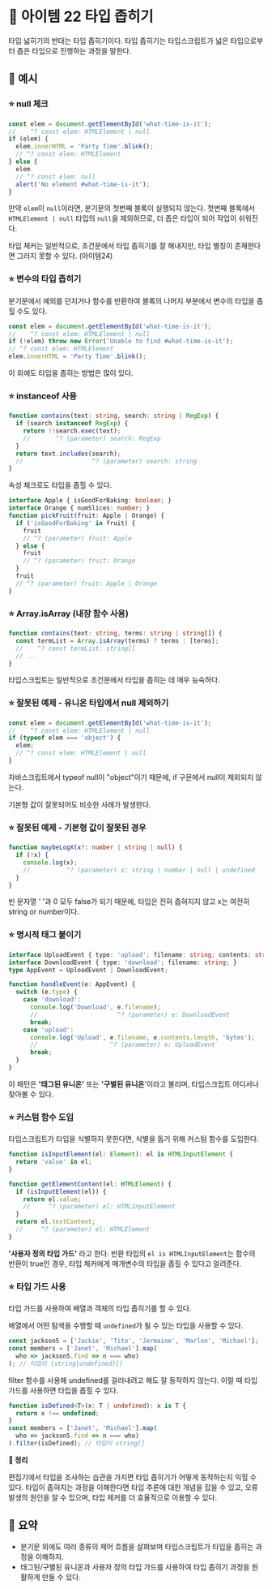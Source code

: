 # 📎 아이템 22 타입 좁히기

타입 넓히기의 반대는 타입 좁히기이다. 타입 좁히기는 타입스크립트가 넓은 타입으로부터 좁은 타입으로 진행하는 과정을 말한다.

## 📍 예시

### ⭐️ null 체크

```typescript
const elem = document.getElementById('what-time-is-it');
//    ^? const elem: HTMLElement | null
if (elem) {
  elem.innerHTML = 'Party Time'.blink();
  // ^? const elem: HTMLElement
} else {
  elem
  // ^? const elem: null
  alert('No element #what-time-is-it');
}
```

만약 `elem`이 `null`이라면, 분기문의 첫번째 블록이 실행되지 않는다. 첫번째 블록에서 `HTMLElement | null` 타입의 `null`을 제외하므로, 더 좁은 타입이 되어 작업이 쉬워진다.

타입 체커는 일반적으로, 조건문에서 타입 좁히기를 잘 해내지만, 타입 별칭이 존재한다면 그러지 못할 수 있다. (아이템24)

### ⭐️ 변수의 타입 좁히기

분기문에서 예외를 던지거나 함수를 반환하여 블록의 나머지 부분에서 변수의 타입을 좁힐 수도 있다.

```typescript
const elem = document.getElementById('what-time-is-it');
//    ^? const elem: HTMLElement | null
if (!elem) throw new Error('Unable to find #what-time-is-it');
// ^? const elem: HTMLElement
elem.innerHTML = 'Party Time'.blink();
```

이 외에도 타입을 좁히는 방법은 많이 있다.

### ⭐️ instanceof 사용

```typescript
function contains(text: string, search: string | RegExp) {
  if (search instanceof RegExp) {
    return !!search.exec(text);
    //       ^? (parameter) search: RegExp
  }
  return text.includes(search);
  //                   ^? (parameter) search: string
}
```

속성 체크로도 타입을 좁힐 수 있다.

```typescript
interface Apple { isGoodForBaking: boolean; }
interface Orange { numSlices: number; }
function pickFruit(fruit: Apple | Orange) {
  if ('isGoodForBaking' in fruit) {
    fruit
    // ^? (parameter) fruit: Apple
  } else {
    fruit
    // ^? (parameter) fruit: Orange
  }
  fruit
  // ^? (parameter) fruit: Apple | Orange
}
```

### ⭐️ Array.isArray (내장 함수 사용)

```typescript
function contains(text: string, terms: string | string[]) {
  const termList = Array.isArray(terms) ? terms : [terms];
  //    ^? const termList: string[]
  // ...
}
```

타입스크립트는 일반적으로 조건문에서 타입을 좁히는 데 매우 능숙하다.

### ⭐️ 잘못된 예제 - 유니온 타입에서 null 제외하기

```typescript
const elem = document.getElementById('what-time-is-it');
//    ^? const elem: HTMLElement | null
if (typeof elem === 'object') {
  elem;
  // ^? const elem: HTMLElement | null
}
```

자바스크립트에서 typeof null이 "object"이기 때문에, if 구문에서 null이 제외되지 않는다.&#x20;

기본형 값이 잘못되어도 비슷한 사례가 발생한다.

### ⭐️ 잘못된 예제 - 기본형 값이 잘못된 경우

```typescript
function maybeLogX(x?: number | string | null) {
  if (!x) {
    console.log(x);
    //          ^? (parameter) x: string | number | null | undefined
  }
}
```

빈 문자열 ' '과 0 모두 false가 되기 때문에, 타입은 전혀 좁혀지지 않고 x는 여전히 string or number이다.

### ⭐️ 명시적 태그 붙이기

```typescript
interface UploadEvent { type: 'upload'; filename: string; contents: string }
interface DownloadEvent { type: 'download'; filename: string; }
type AppEvent = UploadEvent | DownloadEvent;

function handleEvent(e: AppEvent) {
  switch (e.type) {
    case 'download':
      console.log('Download', e.filename);
      //                      ^? (parameter) e: DownloadEvent
      break;
    case 'upload':
      console.log('Upload', e.filename, e.contents.length, 'bytes');
      //                    ^? (parameter) e: UploadEvent
      break;
  }
}
```

이 패턴은 **'태그된 유니온'** 또는 **'구별된 유니온**'이라고 불리며, 타입스크립트 어디서나 찾아볼 수 있다.

### ⭐️ 커스텀 함수 도입

타입스크립트가 타입을 식별하지 못한다면, 식별을 돕기 위해 커스텀 함수를 도입한다.

```typescript
function isInputElement(el: Element): el is HTMLInputElement {
  return 'value' in el;
}

function getElementContent(el: HTMLElement) {
  if (isInputElement(el)) {
    return el.value;
    //     ^? (parameter) el: HTMLInputElement
  }
  return el.textContent;
  //     ^? (parameter) el: HTMLElement
}
```

**'사용자 정의 타입 가드'** 라고 한다. 반환 타입의 `el is HTMLInputElement`는 함수의 반환이 true인 경우, 타입 체커에게 매개변수의 타입을 좁힐 수 있다고 알려준다.

### ⭐️ 타입 가드 사용

타입 가드를 사용하여 배열과 객체의 타입 좁히기를 할 수 있다.

배열에서 어떤 탐색을 수행할 때 `undefined`가 될 수 있는 타입을 사용할 수 있다.

```typescript
const jackson5 = ['Jackie', 'Tito', 'Jermaine', 'Marlon', 'Michael'];
const members = ['Janet', 'Michael'].map(
  who => jackson5.find => n === who)
); // 타입이 (string|undefined)[]
```

filter 함수를 사용해 undefined를 걸러내려고 해도 잘 동작하지 않는다. 이럴 때 타입 가드를 사용하면 타입을 좁힐 수 있다.

```typescript
function isDefined<T>(x: T | undefined): x is T {
  return x !== undefined;
}
const members = ['Janet', 'Michael'].map(
  who => jackson5.find => n === who)
).filter(isDefined); // 타입이 string[]
```

**📍 정리**

편집기에서 타입을 조사하는 습관을 가지면 타입 좁히기가 어떻게 동작하는지 익힐 수 있다. 타입이 좁혀지는 과정을 이해한다면 타입 추론에 대한 개념을 잡을 수 있고, 오류 발생의 원인을 알 수 있으며, 타입 체커를 더 효율적으로 이용할 수 있다.

## 📍 요약

* 분기문 외에도 여러 종류의 제어 흐름을 살펴보며 타입스크립트가 타입을 좁히는 과정을 이해하자.
* 태그된/구별된 유니온과 사용자 정의 타입 가드를 사용하여 타입 좁히기 과정을 원활하게 만들 수 있다.
